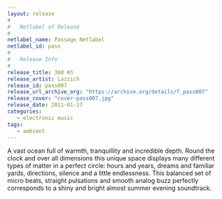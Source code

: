 ```yaml
---
layout: release
#
#   Netlabel of Release
#
netlabel_name: Passage Netlabel
netlabel_id: pass
#
#   Release Info
#
release_title: 360 Kh
release_artist: Lazzich
release_id: pass007
release_url_archive_org: "https://archive.org/details/f_pass007"
release_cover: "cover-pass007.jpg"
release_date: 2011-01-17
categories:
   - electronic music
tags:
   - ambient
---
```

A vast ocean full of warmth, tranquillity and incredible depth. Round the clock and over all dimensions this unique space displays many different types of matter in a perfect circle: hours and years, dreams and familiar yards, directions, silence and a little endlessness. This balanced set of micro beats, straight pulsations and smooth analog buzz perfectly corresponds to a shiny and bright almost summer evening soundtrack.
